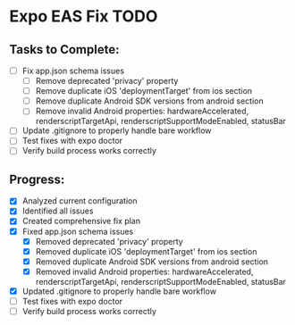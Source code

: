 # Expo EAS Fix TODO

## Tasks to Complete:

- [ ] Fix app.json schema issues
  - [ ] Remove deprecated 'privacy' property
  - [ ] Remove duplicate iOS 'deploymentTarget' from ios section
  - [ ] Remove duplicate Android SDK versions from android section
  - [ ] Remove invalid Android properties: hardwareAccelerated, renderscriptTargetApi, renderscriptSupportModeEnabled, statusBar
- [ ] Update .gitignore to properly handle bare workflow
- [ ] Test fixes with expo doctor
- [ ] Verify build process works correctly

## Progress:
- [x] Analyzed current configuration
- [x] Identified all issues
- [x] Created comprehensive fix plan
- [x] Fixed app.json schema issues
  - [x] Removed deprecated 'privacy' property
  - [x] Removed duplicate iOS 'deploymentTarget' from ios section
  - [x] Removed duplicate Android SDK versions from android section
  - [x] Removed invalid Android properties: hardwareAccelerated, renderscriptTargetApi, renderscriptSupportModeEnabled, statusBar
- [x] Updated .gitignore to properly handle bare workflow
- [ ] Test fixes with expo doctor
- [ ] Verify build process works correctly
